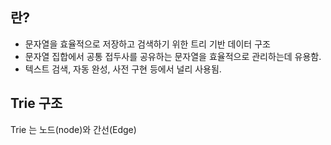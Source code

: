 ## 란?

* 문자열을 효율적으로 저장하고 검색하기 위한 트리 기반 데이터 구조
* 문자열 집합에서 공통 접두사를 공유하는 문자열을 효율적으로 관리하는데 유용함.
* 텍스트 검색, 자동 완성, 사전 구현 등에서 널리 사용됨.

## Trie 구조

Trie 는 노드(node)와 간선(Edge)
